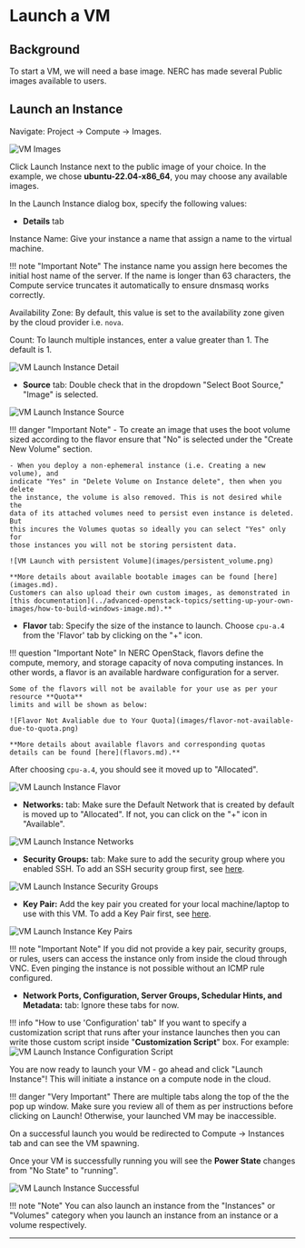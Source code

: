 # Launch a VM

## Background

To start a VM, we will need a base image.  NERC has made several Public images
available to users.

## Launch an Instance

Navigate: Project -> Compute -> Images.

![VM Images](images/vm_images.png)

Click Launch Instance next to the public image of your choice. In the example,
we chose **ubuntu-22.04-x86_64**, you may choose any available images.

In the Launch Instance dialog box, specify the following values:

- **Details** tab

Instance Name: Give your instance a name that assign a name to the virtual machine.

!!! note "Important Note"
    The instance name you assign here becomes the initial host name of the server.
    If the name is longer than 63 characters, the Compute service truncates it
    automatically to ensure dnsmasq works correctly.

Availability Zone: By default, this value is set to the availability zone given
by the cloud provider i.e. `nova`.

Count: To launch multiple instances, enter a value greater than 1. The default
is 1.

![VM Launch Instance Detail](images/vm_launch_details.png)

- **Source** tab: Double check that in the dropdown "Select Boot Source,"
"Image" is selected.

![VM Launch Instance Source](images/launch_source.png)

!!! danger "Important Note"
    - To create an image that uses the boot volume sized according to the flavor
    ensure that "No" is selected under the "Create New Volume" section.

    - When you deploy a non-ephemeral instance (i.e. Creating a new volume), and
    indicate "Yes" in "Delete Volume on Instance delete", then when you delete
    the instance, the volume is also removed. This is not desired while the
    data of its attached volumes need to persist even instance is deleted. But
    this incures the Volumes quotas so ideally you can select "Yes" only for
    those instances you will not be storing persistent data.

    ![VM Launch with persistent Volume](images/persistent_volume.png)

    **More details about available bootable images can be found [here](images.md).
    Customers can also upload their own custom images, as demonstrated in [this documentation](../advanced-openstack-topics/setting-up-your-own-images/how-to-build-windows-image.md).**

- **Flavor** tab: Specify the size of the instance to launch. Choose `cpu-a.4`
from the 'Flavor' tab by clicking on the "+" icon.

!!! question "Important Note"
    In NERC OpenStack, flavors define the compute, memory, and storage
    capacity of nova computing instances. In other words, a flavor is an
    available hardware configuration for a server.

    Some of the flavors will not be available for your use as per your resource **Quota**
    limits and will be shown as below:

    ![Flavor Not Avaliable due to Your Quota](images/flavor-not-available-due-to-quota.png)

    **More details about available flavors and corresponding quotas
    details can be found [here](flavors.md).**

After choosing `cpu-a.4`, you should see it moved up to "Allocated".

![VM Launch Instance Flavor](images/launch_flavor.png)

- **Networks:** tab: Make sure the Default Network that is created by default is
moved up to "Allocated". If not, you can click on the "+" icon in "Available".

![VM Launch Instance Networks](images/launch_networks.png)

- **Security Groups:** tab: Make sure to add the security group where you
enabled SSH. To add an SSH security group first, see [here](../access-and-security/security-groups.md).

![VM Launch Instance Security Groups](images/launch_security_groups.png)

- **Key Pair:** Add the key pair you created for your local machine/laptop to
use with this VM. To add a Key Pair first, see [here](../access-and-security/create-a-key-pair.md).

![VM Launch Instance Key Pairs](images/launch_security_key_pairs.png)

!!! note "Important Note"
    If you did not provide a key pair, security groups, or rules, users can
    access the instance only from inside the cloud through VNC. Even pinging the
    instance is not possible without an ICMP rule configured.

- **Network Ports, Configuration, Server Groups, Schedular Hints, and
Metadata:** tab: Ignore these tabs for now.

!!! info "How to use 'Configuration' tab"
    If you want to specify a customization script that runs after your instance
    launches then you can write those custom script inside "**Customization Script**"
    box. For example:    
    ![VM Launch Instance Configuration Script](images/instance_configuration.png)

You are now ready to launch your VM - go ahead and click "Launch Instance"!
This will initiate a instance on a compute node in the cloud.

!!! danger "Very Important"
    There are multiple tabs along the top of the the pop up window. Make sure
    you review all of them as per instructions before clicking on Launch! 
    Otherwise, your launched VM may be inaccessible.

On a successful launch you would be redirected to Compute -> Instances tab and
can see the VM spawning.

Once your VM is successfully running you will see the **Power State** changes
from "No State" to "running".

![VM Launch Instance Successful](images/running_instance.png)

!!! note "Note"
    You can also launch an instance from the "Instances" or "Volumes" category
    when you launch an instance from an instance or a volume respectively.

---

